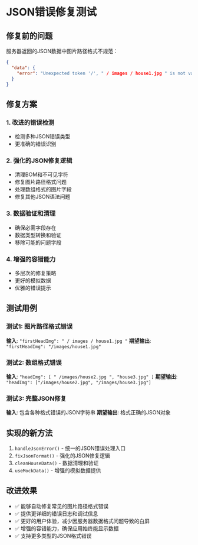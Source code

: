 # JSON错误修复测试

## 修复前的问题
服务器返回的JSON数据中图片路径格式不规范：
```json
{
  "data": {
    "error": "Unexpected token '/', " / images / house1.jpg " is not valid JSON"
  }
}
```

## 修复方案

### 1. 改进的错误检测
- 检测多种JSON错误类型
- 更准确的错误识别

### 2. 强化的JSON修复逻辑
- 清理BOM和不可见字符
- 修复图片路径格式问题
- 处理数组格式的图片字段
- 修复其他JSON语法问题

### 3. 数据验证和清理
- 确保必需字段存在
- 数据类型转换和验证
- 移除可能的问题字段

### 4. 增强的容错能力
- 多层次的修复策略
- 更好的模拟数据
- 优雅的错误提示

## 测试用例

### 测试1: 图片路径格式错误
**输入**: `"firstHeadImg": " / images / house1.jpg "`
**期望输出**: `"firstHeadImg": "/images/house1.jpg"`

### 测试2: 数组格式错误
**输入**: `"headImg": [ " /images/house2.jpg ", "house3.jpg" ]`
**期望输出**: `"headImg": ["/images/house2.jpg", "/images/house3.jpg"]`

### 测试3: 完整JSON修复
**输入**: 包含各种格式错误的JSON字符串
**期望输出**: 格式正确的JSON对象

## 实现的新方法

1. `handleJsonError()` - 统一的JSON错误处理入口
2. `fixJsonFormat()` - 强化的JSON修复逻辑
3. `cleanHouseData()` - 数据清理和验证
4. `useMockData()` - 增强的模拟数据提供

## 改进效果

- ✅ 能够自动修复常见的图片路径格式错误
- ✅ 提供更详细的错误日志和调试信息
- ✅ 更好的用户体验，减少因服务器数据格式问题导致的白屏
- ✅ 增强的容错能力，确保应用始终能显示数据
- ✅ 支持更多类型的JSON格式错误